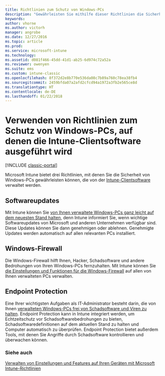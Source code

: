 ```yaml
---
title: Richtlinien zum Schutz von Windows-PCs
description: "Gewährleisten Sie mithilfe dieser Richtlinien die Sicherheit von Windows-PCs, wenn diese mit der Intune-Clientsoftware verwaltet werden."
keywords: 
author: vhorne
ms.author: victorh
manager: angrobe
ms.date: 12/27/2016
ms.topic: article
ms.prod: 
ms.service: microsoft-intune
ms.technology: 
ms.assetid: d081f466-45dd-41d1-ab25-6d974c72a52a
ms.reviewer: owenyen
ms.suite: ems
ms.custom: intune-classic
ms.openlocfilehash: 8f372d2e8b770e536da08c7b89a760c78ea38fb4
ms.sourcegitcommit: 2459bfda07a2afd2cfcd94a1972a3fb2e565ce8d
ms.translationtype: HT
ms.contentlocale: de-DE
ms.lasthandoff: 01/22/2018
---
```

# <a name="use-policies-to-help-protect-windows-pcs-that-run-the-intune-client-software"></a>Verwenden von Richtlinien zum Schutz von Windows-PCs, auf denen die Intune-Clientsoftware ausgeführt wird

[!INCLUDE [classic-portal](../includes/classic-portal.md)]

Microsoft Intune bietet drei Richtlinien, mit denen Sie die Sicherheit von Windows-PCs gewährleisten können, die von der [Intune-Clientsoftware](manage-windows-pcs-with-microsoft-intune.md) verwaltet werden.


## <a name="software-updates"></a>Softwareupdates

Mit Intune können Sie [von Ihnen verwaltete Windows-PCs ganz leicht auf dem neuesten Stand halten](keep-windows-pcs-up-to-date-with-software-updates-in-microsoft-intune.md), denn Intune informiert Sie, wenn wichtige Softwareupdates von Microsoft und anderen Unternehmen verfügbar sind. Diese Updates können Sie dann genehmigen oder ablehnen. Genehmigte Updates werden automatisch auf allen relevanten PCs installiert.

## <a name="windows-firewall"></a>Windows-Firewall

Die Windows-Firewall hilft Ihnen, Hacker, Schadsoftware und andere Bedrohungen von Ihren Windows-PCs fernzuhalten. Mit Intune können Sie [die Einstellungen und Funktionen für die Windows-Firewall](help-protect-windows-pcs-using-windows-firewall-policies-in-microsoft-intune.md) auf allen von Ihnen verwalteten PCs verwalten.

## <a name="endpoint-protection"></a>Endpoint Protection

Eine Ihrer wichtigsten Aufgaben als IT-Administrator besteht darin, die von Ihnen [verwalteten Windows-PCs frei von Schadsoftware und Viren zu halten](help-secure-windows-pcs-with-endpoint-protection-for-microsoft-intune.md). Endpoint Protection kann in Intune integriert werden, um Echtzeitschutz vor Schadsoftwarebedrohungen zu bieten, Schadsoftwaredefinitionen auf dem aktuellen Stand zu halten und Computer automatisch zu überprüfen. Endpoint Protection bietet außerdem Tools, mit denen Sie Angriffe durch Schadsoftware kontrollieren und überwachen können.



### <a name="see-also"></a>Siehe auch
[Verwalten von Einstellungen und Features auf Ihren Geräten mit Microsoft Intune-Richtlinien](manage-settings-and-features-on-your-devices-with-microsoft-intune-policies.md)
